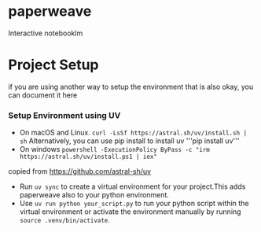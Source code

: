 # paperweave
Interactive notebooklm


# Project Setup

if you are using another way to setup the environment that is also okay, you can document it here
### Setup Environment using UV
- On macOS and Linux.
```curl -LsSf https://astral.sh/uv/install.sh | sh```
Alternatively, you can use pip install to install uv
'''pip install uv'''
- On windows
```powershell -ExecutionPolicy ByPass -c "irm https://astral.sh/uv/install.ps1 | iex"```

copied from https://github.com/astral-sh/uv


- Run `uv sync` to create a virtual environment for your project.This adds paperweave also to your python environment.
- Use `uv run python your_script.py` to run your python script within the virtual environment or activate the environment manually by running `source .venv/bin/activate`.
